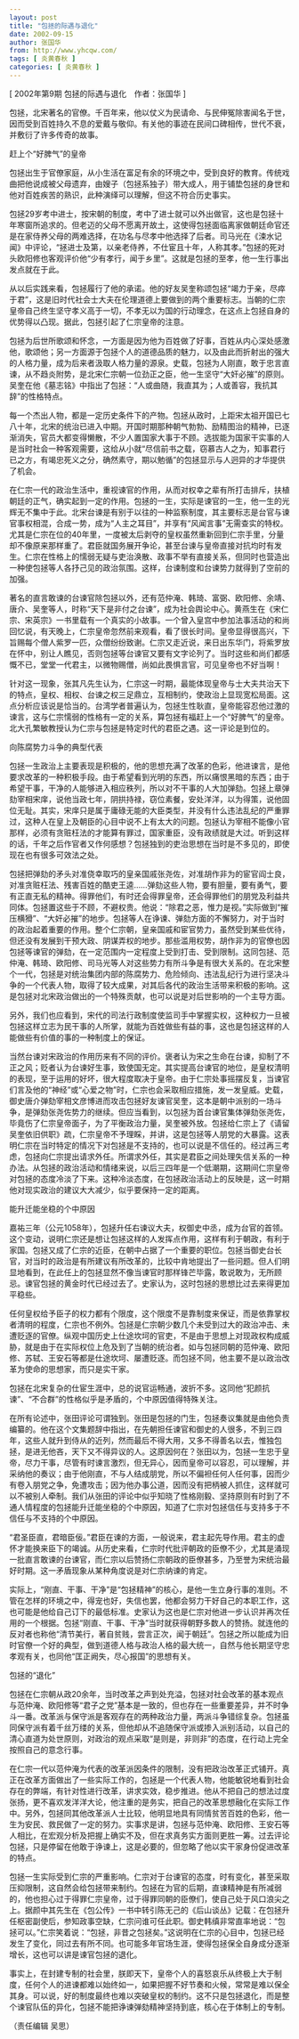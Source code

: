 ```yaml
---
layout: post
title: "包拯的际遇与退化"
date: 2002-09-15
author: 张国华
from: http://www.yhcqw.com/
tags: [ 炎黄春秋 ]
categories: [ 炎黄春秋 ]
---
```



[ 2002年第9期 包拯的际遇与退化　作者：张国华 ]


包拯，北宋著名的官僚。千百年来，他以仗义为民请命、与民伸冤除害闻名于世，因而受到百姓持久不息的爱戴与敬仰。有关他的事迹在民间口碑相传，世代不衰，并敷衍了许多传奇的故事。

赶上个“好脾气”的皇帝


包拯出生于官僚家庭，从小生活在富足有余的环境之中，受到良好的教育。传统戏曲把他说成被父母遗弃，由嫂子（包拯系独子）带大成人，用于铺垫包拯的身世和他对百姓疾苦的熟识，此种演绎可以理解，但这不符合历史事实。


包拯29岁考中进士，按宋朝的制度，考中了进士就可以外出做官，这也是包拯十年寒窗所追求的。但老迈的父母不愿离开故土，这使得包拯面临离家做朝廷命官还是在家侍养父母的两难选择，在功名与尽孝中他选择了后者。司马光在《涑水记闻》中评论，“拯进士及第，以亲老侍养，不仕宦且十年，人称其孝。”包拯的死对头欧阳修也客观评价他“少有孝行，闻于乡里”。这就是包拯的至孝，他一生行事出发点就在于此。


从以后实践来看，包拯履行了他的承诺。他的好友吴奎称颂包拯“竭力于亲，尽瘁于君”，这是旧时代社会士大夫在伦理道德上要做到的两个重要标志。当朝的仁宗皇帝自己终生坚守孝义高于一切，不孝无以为国的行动理念，在这点上包拯自身的优势得以凸现。据此，包拯引起了仁宗皇帝的注意。


包拯为后世所歌颂和怀念，一方面是因为他为百姓做了好事，百姓从内心深处感激他，歌颂他；另一方面源于包拯个人的道德品质的魅力，以及由此而折射出的强大的人格力量，成为后来者汲取人格力量的源泉。史载，包拯为人刚直，敢于忠言直谏，从不趋炎附势，是北宋仁宗朝一位劲正之臣，他一生坚守“大奸必摧”的原则。吴奎在他《墓志铭》中指出了包拯：“人或曲随，我直其为；人或善容，我抗其辞”的性格特点。


每一个杰出人物，都是一定历史条件下的产物。包拯从政时，上距宋太祖开国已七八十年，北宋的统治已进入中期。开国时期那种朝气勃勃、励精图治的精神，已逐渐消失，官员大都变得懒散，不少人置国家大事于不顾。选拔能为国家干实事的人是当时社会一种客观需要，这给从小就“尽信前书之载，窃慕古人之为，知事君行已之方，有竭忠死义之分，确然素守，期以勉循”的包拯显示与人迥异的才华提供了机会。


在仁宗一代的政治生活中，重视谏官的作用，从而对权幸之辈有所打击排斥，扶植朝廷的正气，确实起到一定的作用。包拯的一生，实际是谏官的一生，他一生的光辉无不集中于此。北宋台谏是有别于以往的一种监察制度，其主要标志是台官与谏官事权相混，合成一势，成为“人主之耳目”，并享有“风闻言事”无需查实的特权。尤其是仁宗在位的40年里，一度被太后剥夺的皇权虽然重新回到仁宗手里，分量却不像原来那样重了。君臣就国务展开争论，甚至台谏与皇帝直接对抗均时有发生。仁宗在性格上的懦弱无疑与吏治涣散、政事不举有直接关系，但同时也营造出一种使包拯等人各抒己见的政治氛围。这样，台谏制度和台谏势力就得到了空前的加强。


著名的直言敢谏的台谏官除包拯以外，还有范仲淹、韩琦、富弼、欧阳修、余靖、唐介、吴奎等人，时称“天下是非付之台谏”，成为社会舆论中心。黄燕生在《宋仁宗、宋英宗》一书里载有一个真实的小故事。一个曾入皇宫中参加法事活动的和尚回忆说，有天晚上，仁宗皇帝忽然前来观看，看了很长时间。皇帝显得很高兴，下旨赐每个僧人紫罗一匹，众僧纷纷致谢。仁宗又走近说，来日出东华门，将紫罗放在怀中，别让人瞧见，否则包拯等台谏官又要有文字论列了。当时这些和尚们都感慨不已，堂堂一代君主，以微物赐僧，尚如此畏惧言官，可见皇帝也不好当啊！


针对这一现象，张其凡先生认为，仁宗这一时期，最能体现皇帝与士大夫共治天下的特点，皇权、相权、台谏之权三足鼎立，互相制约，使政治上显现宽松局面。这点分析应该说是恰当的。台湾学者普遍认为，包拯生性耿直，皇帝能容忍他过激的谏言，这与仁宗懦弱的性格有一定的关系，算包拯有福赶上一个“好脾气”的皇帝。北大孔繁敏教授认为仁宗与包拯是特定时代的君臣之遇。这一评论是到位的。

向陈腐势力斗争的典型代表


包拯一生政治上主要表现是积极的，他的思想充满了改革的色彩，他进谏言，是他要求改革的一种积极手段。由于希望看到光明的东西，所以痛恨黑暗的东西；由于希望干事，干净的人能够进入相应秩列，所以对不干事的人大加弹劾。包拯上章弹劾宰相宋庠，说他当政七年，阴拱持禄，窃位素餐，安处洋洋，以为得策，说他固位无耻。其实，宋庠只是属于庸碌无能的大臣类型，并没有什么违法乱纪的严重罪过，这种人在皇上及朝臣的心目中说不上有太大的问题。包拯认为宰相不能像小官那样，必须有贪赃枉法的才能算有罪过，国家重臣，没有政绩就是大过。听到这样的话，千年之后作官者又作何感想？包拯独到的吏治思想在当时是不多见的，即使现在也有很多可效法之处。


包拯把弹劾的矛头对准侥幸取巧的皇亲国戚张尧佐，对准胡作非为的宦官阎士良，对准贪赃枉法、残害百姓的酷吏王逵……弹劾这些人物，要有胆量，要有勇气，要有正直无私的精神。得罪他们，有时还会得罪皇帝，还会得罪他们的朋党及利益共同体。包拯置这些于不顾，不避权贵。他说：“除君之恶，惟力是视。”实际做到“摧压横猾”、“大奸必摧”的地步。包拯等人在诤谏、弹劾方面的不懈努力，对于当时的政治起着重要的作用。整个仁宗朝，皇亲国戚和宦官势力，虽然受到某些优待，但还没有发展到干预大政、阴谋弄权的地步。那些滥用权势，胡作非为的官僚也因包拯等谏官的弹劾，在一定范围内一定程度上受到打击、受到限制。这同包拯、范仲淹、韩琦、欧阳修、司马光等人对这些势力有所斗争是有很大关系的。在北宋整个一代，包拯是对统治集团内部的陈腐势力、危险倾向、违法乱纪行为进行坚决斗争的一个代表人物，取得了较大成果，对其后各代的政治生活带来积极的影响。这是包拯对北宋政治做出的一个特殊贡献，也可以说是对后世影响的一个主导方面。


另外，我们也应看到，宋代的司法行政制度使监司手中掌握实权，这种权力一旦被包拯这样立志为民干事的人所掌，就能为百姓做些有益的事，这也是包拯这样的人能做些有价值的事的一种制度上的保证。


当然台谏对宋政治的作用历来有不同的评价。褒者认为宋之生命在台谏，抑制了不正之风；贬者认为台谏好生事，致使国无定。其实提高台谏官的地位，是皇权清明的表现，至于运用的好坏，很大程度取决于皇帝。由于仁宗处事摇摆反复，当谏官们言及他的“神经”或“心爱之物”时，仁宗也会采取相应措施，发一发皇威。史载，御史唐介弹劾宰相文彦博进而攻击包拯好友谏官吴奎，这本是朝中派别的一场斗争，是弹劾张尧佐势力的继续。但应当看到，以包拯为首台谏官集体弹劾张尧佐，毕竟伤了仁宗皇帝面子，为了平衡政治力量，吴奎被外放。包拯给仁宗上了《请留吴奎依旧供职》疏，仁宗皇帝不予理睬，并讲，这是包拯等人朋党的大暴露。这表明仁宗在当时特定的情况下对包拯是不支持的，也可以说是不信任的。经过再三考虑，包拯向仁宗提出请求外任。所谓求外任，其实是君臣之间处理失信关系的一种办法。从包拯的政治活动和情绪来说，以后三四年是一个低潮期，这期间仁宗皇帝对包拯的态度冷淡了下来。这种冷淡态度，在包拯政治活动上的反映是，这一时期他对现实政治的建议大大减少，似乎要保持一定的距离。

能升迁能坐稳的个中原因


嘉祐三年（公元1058年），包拯升任右谏议大夫，权御史中丞，成为台官的首领。这个变动，说明仁宗还是想让包拯这样的人发挥点作用，这样有利于朝政，有利于家国。包拯又成了仁宗的近臣，在朝中占据了一个重要的职位。包拯当御史台长官，对当时的政治是有所建议有所改革的，比较中肯地提出了一些问题。但人们明显地看到，在此任上的包拯显然不像当谏官时那样锋芒毕露，敢说敢为，无所顾忌。谏官包拯的黄金时代已经过去了。史家认为，这时包拯的思想比过去来得更加平稳些。


任何皇权给予臣子的权力都有个限度，这个限度不是靠制度来保证，而是依靠掌权者清明的程度，仁宗也不例外。包拯是仁宗朝少数几个未受到过大的政治冲击、未遭贬逐的官僚。纵观中国历史上仕途坎坷的官吏，不是由于思想上对现政权构成威胁，就是由于在实际权位上危及到了当朝的统治者。如与包拯同朝的范仲淹、欧阳修、苏轼、王安石等都是仕途坎坷、屡遭贬逐。而包拯不同，他主要不是以政治改革为使命的思想家，而只是实干家。

包拯在北宋复杂的仕宦生涯中，总的说官运畅通，波折不多。这同他“犯颜抗谏”、“不合群”的性格似乎是矛盾的，个中原因值得特殊关注。


在所有论述中，张田评论可谓独到。张田是包拯的门生，包拯奏议集就是由他负责编纂的。他在这个文集题辞中指出，在先朝担任谏官和御史的人很多，不到三四年，这些人就升到侍从的近列，然而最后不得大用，又多不得善名以去，惟独包拯，是进无他吝，天下又不得异议的人。这原因何在？张田以为，包拯一生忠于皇帝，尽力干事，尽管有时谏言激烈，但无异心，因而皇帝可以容忍，可以理解，并采纳他的奏议；由于他刚直，不与人结成朋党，所以不偏袒任何人任何事，因而少有卷入朋党之争，免遭攻击；因为他办事公道，因而没有把柄被人抓住，这样就可以不被别人牵制。我们从张田的评论中似乎知晓了性格刚毅、坚持原则有时到了不通人情程度的包拯能升迁能坐稳的个中原因，知道了仁宗对包拯信任与支持多于不信任与不支持的个中原因。


“君圣臣直，君暗臣佞。”君臣在谏的方面，一般说来，君主起先导作用。君主的虚怀才能换来臣下的竭诚。从历史来看，仁宗时代批评朝政的臣僚不少，尤其是涌现一批直言敢谏的台谏官，而仁宗以后赞扬仁宗朝政的臣僚甚多，乃至誉为宋统治最好时期。这一矛盾现象从某种角度说是对仁宗纳谏的肯定。


实际上，“刚直、干事、干净”是“包拯精神”的核心，是他一生立身行事的准则。不管在怎样的环境之中，得宠也好，失信也罢，他都会努力干好自己的本职工作，这也可能是他给自己订下的最低标准。史家认为这也是仁宗对他进一步认识并再次任用的一个根据。包拯“刚直、干事、干净”当时就获得朝野多数人的赞扬。就连他的反对者也称他“清节美行，著自贫贱，尝言正次，闻于朝廷”。包拯之所以能成为旧时官僚一个好的典型，做到道德人格与政治人格的最大统一，自然与他长期坚守忠孝观有关，也同他“匡正阙失，尽心报国”的思想有关。

包拯的“退化”


包拯在仁宗朝从政20余年，当时改革之声到处充溢，包拯对社会改革的基本观点与范仲淹、欧阳修等“君子之党”基本是一致的，但也存在一些重要差异，并不时争斗一番。改革派与保守派是客观存在的两种政治力量，两派斗争错综复杂。包拯虽同保守派有着千丝万缕的关系，但他却从不追随保守派或掺入派别活动，以自己的清心直道为处世原则，对政治的观点采取“是则是，非则非”的态度，在行动上完全按照自己的意念行事。


在仁宗一代以范仲淹为代表的改革派因条件的限制，没有把政治改革正式铺开。真正在改革方面做出了一些实际工作的，包拯是一个代表人物，他能敏锐地看到社会存在的弊端，有针对性进行改革，讲求实效，稳步推进。他从不把自己的想法过度张扬，更不喜欢发洋洋大论，他注重的是务实，把自己的改革思想融化在实际工作中。另外，包拯同其他改革派人士比较，他明显地具有同情贫苦百姓的色彩，他一生为安民、救民做了一定的努力。实事求是讲，包拯与范仲淹、欧阳修、王安石等人相比，在宏观分析及把握上确实不及，但在求真务实方面则更胜一筹。过去评论包拯，只是停留在他敢于诤谏上，这是必要的，但忽略了他以实干家身份促进改革的特点。


包拯一生实际受到仁宗的严重影响。仁宗对于台谏官的态度，时有变化，甚至采取压抑限制，这自然会给包拯带来制约。包拯在为官的后期，直谏精神是有所减弱的，他也担心过于得罪仁宗皇帝，过于得罪同朝的臣僚们，使自己处于风口浪尖之上。据颜中其先生在《包公传》一书中转引陈无己的《后山谈丛》记载：在包拯升任枢密副使后，参知政事空缺，仁宗问谁可任此职。御史韩缜非常直率地说：“包拯可以。”仁宗笑着说：“包拯，非昔之包拯矣。”这说明在仁宗的心目中，包拯已经发生了变化，同过去有所不同。也可能多年官场生涯，使得包拯保全自身成分逐渐增长，这也可以讲是谏官包拯的退化。


事实上，在封建专制的社会里，朕即天下，皇帝个人的喜怒哀乐从终极上大于制度，任何个人的进谏都难以始终如一，如果把握不好节奏和火候，常常是难以保全其身。可以说，好的制度最终也难以突破皇权的制约。这不只是包拯退化，而是整个谏官队伍的异化，包拯不能把诤谏弹劾精神坚持到底，核心在于体制上的专制。

（责任编辑 吴思）


